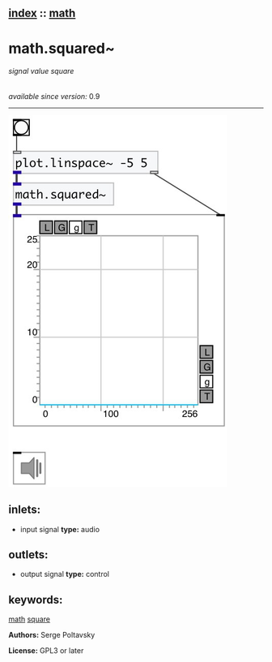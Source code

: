 [index](index.html) :: [math](category_math.html)
---

# math.squared~

###### signal value square

*available since version:* 0.9

---




[![example](../examples/img/math.squared~.jpg)](../examples/pd/math.squared~.pd)









## inlets:

* input signal 
__type:__ audio<br>



## outlets:

* output signal
__type:__ control<br>



## keywords:

[math](keywords/math.html)
[square](keywords/square.html)






**Authors:** Serge Poltavsky




**License:** GPL3 or later





